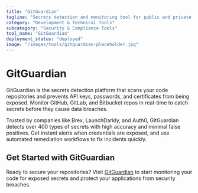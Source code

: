 ```yaml
---
title: "GitGuardian"
tagline: "Secrets detection and monitoring tool for public and private repositories"
category: "Development & Technical Tools"
subcategory: "Security & Compliance Tools"
tool_name: "GitGuardian"
deployment_status: "deployed"
image: "/images/tools/gitguardian-placeholder.jpg"
---
```


# GitGuardian

GitGuardian is the secrets detection platform that scans your code repositories and prevents API keys, passwords, and certificates from being exposed. Monitor GitHub, GitLab, and Bitbucket repos in real-time to catch secrets before they cause data breaches.

Trusted by companies like Brex, LaunchDarkly, and Auth0, GitGuardian detects over 400 types of secrets with high accuracy and minimal false positives. Get instant alerts when credentials are exposed, and use automated remediation workflows to fix incidents quickly.

## Get Started with GitGuardian

Ready to secure your repositories? Visit [GitGuardian](https://gitguardian.com) to start monitoring your code for exposed secrets and protect your applications from security breaches.